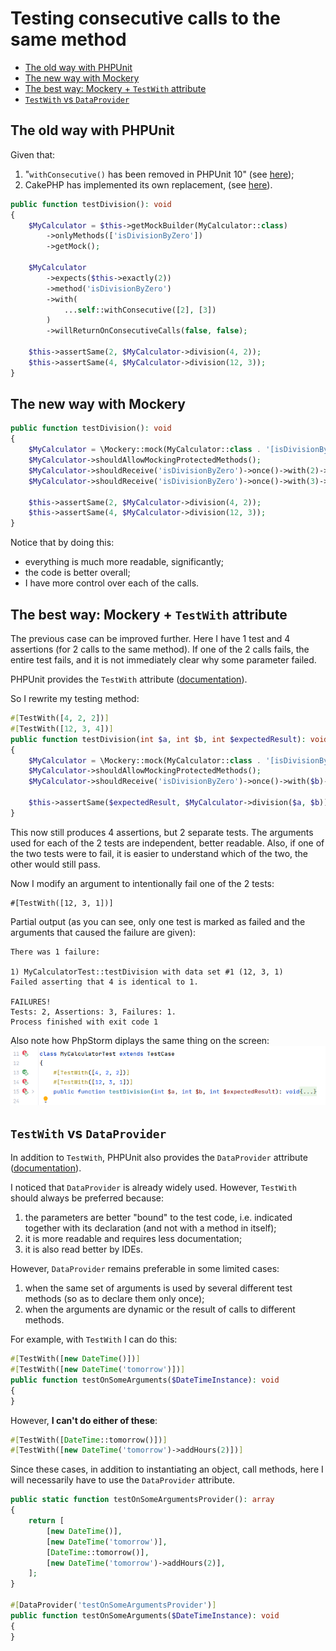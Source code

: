 # Testing consecutive calls to the same method

- [The old way with PHPUnit](#the-old-way-with-phpunit)
- [The new way with Mockery](#the-new-way-with-mockery)
- [The best way: Mockery + `TestWith` attribute](#the-best-way--mockery----testwith--attribute)
- [`TestWith` vs `DataProvider`](#-testwith--vs--dataprovider-)

## The old way with PHPUnit
Given that:
1) "`withConsecutive()` has been removed in PHPUnit 10" (see [here](https://github.com/sebastianbergmann/phpunit/issues/5063));
2) CakePHP has implemented its own replacement, (see [here](https://book.cakephp.org/5/en/appendices/phpunit10.html#withconsecutive-has-been-removed)).

```php
public function testDivision(): void
{
    $MyCalculator = $this->getMockBuilder(MyCalculator::class)
        ->onlyMethods(['isDivisionByZero'])
        ->getMock();

    $MyCalculator
        ->expects($this->exactly(2))
        ->method('isDivisionByZero')
        ->with(
            ...self::withConsecutive([2], [3])
        )
        ->willReturnOnConsecutiveCalls(false, false);

    $this->assertSame(2, $MyCalculator->division(4, 2));
    $this->assertSame(4, $MyCalculator->division(12, 3));
}
```

## The new way with Mockery
```php
public function testDivision(): void
{
    $MyCalculator = \Mockery::mock(MyCalculator::class . '[isDivisionByZero]');
    $MyCalculator->shouldAllowMockingProtectedMethods();
    $MyCalculator->shouldReceive('isDivisionByZero')->once()->with(2)->andReturnFalse();
    $MyCalculator->shouldReceive('isDivisionByZero')->once()->with(3)->andReturnFalse();

    $this->assertSame(2, $MyCalculator->division(4, 2));
    $this->assertSame(4, $MyCalculator->division(12, 3));
}
```
Notice that by doing this:
- everything is much more readable, significantly;
- the code is better overall;
- I have more control over each of the calls.

## The best way: Mockery + `TestWith` attribute
The previous case can be improved further.
Here I have 1 test and 4 assertions (for 2 calls to the same method).
If one of the 2 calls fails, the entire test fails, and it is not immediately clear why some parameter failed.

PHPUnit provides the `TestWith` attribute ([documentation](https://docs.phpunit.de/en/10.5/attributes.html#testwith)).

So I rewrite my testing method:
```php
#[TestWith([4, 2, 2])]
#[TestWith([12, 3, 4])]
public function testDivision(int $a, int $b, int $expectedResult): void
{
    $MyCalculator = \Mockery::mock(MyCalculator::class . '[isDivisionByZero]');
    $MyCalculator->shouldAllowMockingProtectedMethods();
    $MyCalculator->shouldReceive('isDivisionByZero')->once()->with($b)->andReturnFalse();

    $this->assertSame($expectedResult, $MyCalculator->division($a, $b));
}
```
This now still produces 4 assertions, but 2 separate tests.
The arguments used for each of the 2 tests are independent, better readable. Also, if one of the two tests were to fail, it is easier to understand which of the two, the other would still pass.

Now I modify an argument to intentionally fail one of the 2 tests:
```
#[TestWith([12, 3, 1])]
```

Partial output (as you can see, only one test is marked as failed and the arguments that caused the failure are given):
```
There was 1 failure:

1) MyCalculatorTest::testDivision with data set #1 (12, 3, 1)
Failed asserting that 4 is identical to 1.

FAILURES!
Tests: 2, Assertions: 3, Failures: 1.
Process finished with exit code 1
```

Also note how PhpStorm diplays the same thing on the screen:
![Screenshot_20250612_150757.png](images/Screenshot_20250612_150757.png)

## `TestWith` vs `DataProvider`
In addition to `TestWith`, PHPUnit also provides the `DataProvider` attribute ([documentation](https://docs.phpunit.de/en/10.5/attributes.html#dataprovider)).

I noticed that `DataProvider` is already widely used. However, `TestWith` should always be preferred because:
1) the parameters are better "bound" to the test code, i.e. indicated together with its declaration (and not with a method in itself);
2) it is more readable and requires less documentation;
3) it is also read better by IDEs.

However, `DataProvider` remains preferable in some limited cases:
1) when the same set of arguments is used by several different test methods (so as to declare them only once);
2) when the arguments are dynamic or the result of calls to different methods.

For example, with `TestWith` I can do this:
```php
#[TestWith([new DateTime()])]
#[TestWith([new DateTime('tomorrow')])]
public function testOnSomeArguments($DateTimeInstance): void
{
}
```

However, **I can't do either of these**:
```php
#[TestWith([DateTime::tomorrow()])]
#[TestWith([new DateTime('tomorrow')->addHours(2)])]
```

Since these cases, in addition to instantiating an object, call methods, here I will necessarily have to use the `DataProvider` attribute.
```php
public static function testOnSomeArgumentsProvider(): array
{
    return [
        [new DateTime()],
        [new DateTime('tomorrow')],
        [DateTime::tomorrow()],
        [new DateTime('tomorrow')->addHours(2)],
    ];
}

#[DataProvider('testOnSomeArgumentsProvider')]
public function testOnSomeArguments($DateTimeInstance): void
{
}
```
